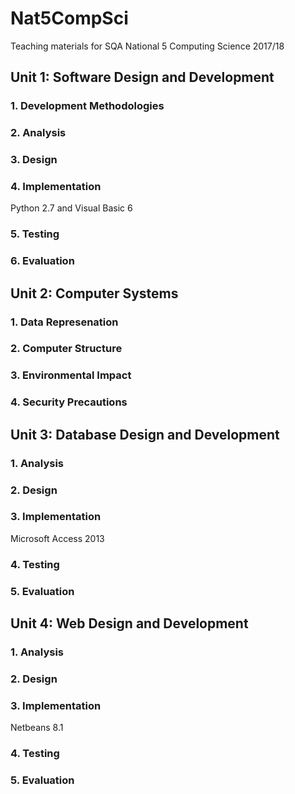 # Nat5CompSci
Teaching materials for SQA National 5 Computing Science 2017/18

## Unit 1: Software Design and Development
### 1. Development Methodologies
### 2. Analysis
### 3. Design
### 4. Implementation

Python 2.7 and Visual Basic 6

### 5. Testing
### 6. Evaluation
	
## Unit 2: Computer Systems
### 1. Data Represenation
### 2. Computer Structure
### 3. Environmental Impact
### 4. Security Precautions
	
## Unit 3: Database Design and Development
### 1. Analysis
### 2. Design
### 3. Implementation

Microsoft Access 2013

### 4. Testing
### 5. Evaluation
  
## Unit 4: Web Design and Development
### 1. Analysis
### 2. Design
### 3. Implementation

Netbeans 8.1

### 4. Testing
### 5. Evaluation
